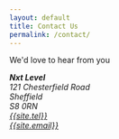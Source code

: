 ```yaml
---
layout: default
title: Contact Us
permalink: /contact/
---
```

<p>We'd love to hear from you</p>

<div class="row">
	<div class="col-xs-12">
		<address>
		  <strong>Nxt Level</strong><br>
		  121 Chesterfield Road<br>
		  Sheffield<br>
		  S8 0RN
		</address>
		<address>
		  <a href="tel:{{site.tel_link}}" class="glyphicon glyphicon-earphone"> {{site.tel}}</a>
		</address>
		<address>
		  <a href="mailto:{{site.email}}" class="glyphicon glyphicon-envelope"> {{site.email}}</a>
		</address>
	</div>
</div>
